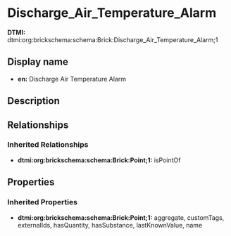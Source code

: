 # Discharge_Air_Temperature_Alarm
**DTMI:** dtmi:org:brickschema:schema:Brick:Discharge_Air_Temperature_Alarm;1
## Display name
- **en:** Discharge Air Temperature Alarm
## Description
## Relationships
### Inherited Relationships
* **dtmi:org:brickschema:schema:Brick:Point;1:** isPointOf
## Properties
### Inherited Properties
* **dtmi:org:brickschema:schema:Brick:Point;1:** aggregate, customTags, externalIds, hasQuantity, hasSubstance, lastKnownValue, name
